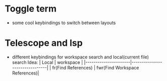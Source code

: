 # Toggle term
- some cool keybindings to switch between layouts

# Telescope and lsp
- different keybindings for workspace search and local(current file) search
Idea:
| Local                | workspace                      |
|----------------------|--------------------------------|
| fr(Find References)  |  fwr(Find Workspace References)|
